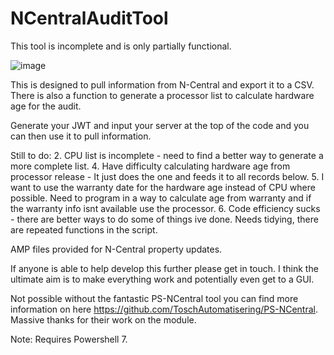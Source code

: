 # NCentralAuditTool

This tool is incomplete and is only partially functional.

![image](https://user-images.githubusercontent.com/1890606/158362984-86e4989e-09fc-40fd-a52c-d389f99c0295.png)

This is designed to pull information from N-Central and export it to a CSV. There is also a function to generate a processor list to calculate hardware age for the audit.

Generate your JWT and input your server at the top of the code and you can then use it to pull information.

Still to do:
2. CPU list is incomplete - need to find a better way to generate a more complete list.
4. Have difficulty calculating hardware age from processor release - It just does the one and feeds it to all records below.
5. I want to use the warranty date for the hardware age instead of CPU where possible. Need to program in a way to calculate age from warranty and if the warranty info isnt available use the processor.
6. Code efficiency sucks - there are better ways to do some of things ive done. Needs tidying, there are repeated functions in the script.

AMP files provided for N-Central property updates.

If anyone is able to help develop this further please get in touch. I think the ultimate aim is to make everything work and potentially even get to a GUI.

Not possible without the fantastic PS-NCentral tool you can find more information on here https://github.com/ToschAutomatisering/PS-NCentral. Massive thanks for their work on the module.

Note: Requires Powershell 7.
